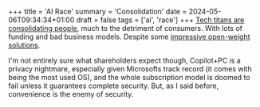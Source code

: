 +++
title = 'AI Race'
summary = 'Consolidation'
date = 2024-05-06T09:34:34+01:00
draft = false
tags = ['ai', 'race']
+++
[Tech titans are consolidating people](https://youtu.be/p0NxSk7YMrI?t=925), much to the detriment of consumers. With lots of funding and bad business models.
Despite some [impressive open-weight solutions](https://www.youtube.com/watch?v=hc5nF6rGa68&lc=UgwuyzVxCurIf4SLW5d4AaABAg.A4JaRQNNGEIA4LJQANSOsR).

I'm not entirely sure what shareholders expect though, Copilot+PC is a privacy nightmare, especially given Microsofts track record (it comes with being the most used OS), and the whole subscription model is doomed to fail unless it guarantees complete security. But, as I said before, convenience is the enemy of security.
